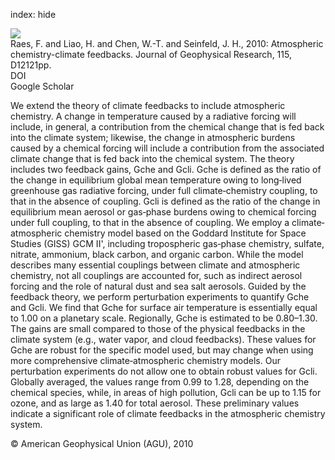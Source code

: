 index: hide

<div class="Citation">
    <div class="Citation-thumb CitationThumb-linked"  data-href="https://doi.org/10.1029/2009jd013300">
      <img src="https://static.claimspace.cloud/climate-study-static/refs/thumbs/7/Raes_et_al_2010-thumb.png" />
    </div>

  <div class="Citation-body">
    <div class="Citation-text">Raes, F. and Liao, H. and Chen, W.-T. and Seinfeld, J. H., 2010: Atmospheric chemistry-climate feedbacks. <span class="Article-journal">Journal of Geophysical Research, </span><span class="Article-volume">115, </span>D12121pp.</div>
    <div class="Citation-links">
      <div class="CitationLink" data-href="https://doi.org/10.1029/2009jd013300">
        <div class="CitationLink-icon CitationLink-Doi"></div>
        <div class="CitationLink-text">DOI</div>
      </div>
      <div class="CitationLink" data-href="https://scholar.google.com/scholar?q=10.1029/2009jd013300">
        <div class="CitationLink-icon CitationLink-Scholar"></div>
        <div class="CitationLink-text">Google Scholar</div>
      </div>
    </div>
  </div>
</div>

We extend the theory of climate feedbacks to include atmospheric chemistry. A change in temperature caused by a radiative forcing will include, in general, a contribution from the chemical change that is fed back into the climate system; likewise, the change in atmospheric burdens caused by a chemical forcing will include a contribution from the associated climate change that is fed back into the chemical system. The theory includes two feedback gains, Gche and Gcli. Gche is defined as the ratio of the change in equilibrium global mean temperature owing to long‐lived greenhouse gas radiative forcing, under full climate‐chemistry coupling, to that in the absence of coupling. Gcli is defined as the ratio of the change in equilibrium mean aerosol or gas‐phase burdens owing to chemical forcing under full coupling, to that in the absence of coupling. We employ a climate‐atmospheric chemistry model based on the Goddard Institute for Space Studies (GISS) GCM II', including tropospheric gas‐phase chemistry, sulfate, nitrate, ammonium, black carbon, and organic carbon. While the model describes many essential couplings between climate and atmospheric chemistry, not all couplings are accounted for, such as indirect aerosol forcing and the role of natural dust and sea salt aerosols. Guided by the feedback theory, we perform perturbation experiments to quantify Gche and Gcli. We find that Gche for surface air temperature is essentially equal to 1.00 on a planetary scale. Regionally, Gche is estimated to be 0.80–1.30. The gains are small compared to those of the physical feedbacks in the climate system (e.g., water vapor, and cloud feedbacks). These values for Gche are robust for the specific model used, but may change when using more comprehensive climate‐atmospheric chemistry models. Our perturbation experiments do not allow one to obtain robust values for Gcli. Globally averaged, the values range from 0.99 to 1.28, depending on the chemical species, while, in areas of high pollution, Gcli can be up to 1.15 for ozone, and as large as 1.40 for total aerosol. These preliminary values indicate a significant role of climate feedbacks in the atmospheric chemistry system.

<div class="Citation-copy">
&copy; American Geophysical Union (AGU), 2010
</div>